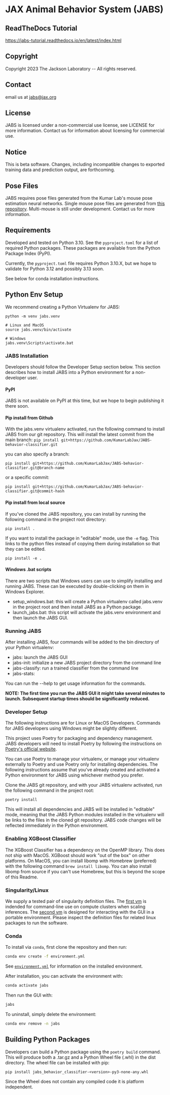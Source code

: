 # JAX Animal Behavior System (JABS)

## ReadTheDocs Tutorial

https://jabs-tutorial.readthedocs.io/en/latest/index.html

## Copyright

Copyright 2023 The Jackson Laboratory -- All rights reserved.

## Contact

email us at jabs@jax.org

## License

JABS is licensed under a non-commercial use license, see LICENSE for more 
information. Contact us for information about licensing for commercial use.

## Notice

This is beta software. Changes, including incompatible changes to exported
training data and prediction output, are forthcoming.

## Pose Files

JABS requires pose files generated from the Kumar Lab's mouse pose 
estimation neural networks. Single mouse pose files are generated from [this repository](https://github.com/KumarLabJax/deep-hrnet-mouse). 
Multi-mouse is still under development. Contact us for more information.

## Requirements
Developed and tested on Python 3.10. See the `pyproject.toml` 
for a list of required Python packages. These packages are available from the 
Python Package Index (PyPI).

Currently, the `pyproject.toml` file requires Python 3.10.X, but we hope to validate 
for Python 3.12 and possibly 3.13 soon.

See below for conda installation instructions.

## Python Env Setup

We recommend creating a Python Virtualenv for JABS:

```
python -m venv jabs.venv

# Linux and MacOS
source jabs.venv/bin/activate

# Windows
jabs.venv\Scripts\activate.bat
```

### JABS Installation

Developers should follow the Developer Setup section below. This section describes how 
to install JABS into a Python environment for a non-developer user.

#### PyPI

JABS is not available on PyPI at this time, but we hope to begin publishing it there soon. 

#### Pip install from Github

With the jabs.venv virtualenv activated, run the following command to install JABS from our
git repository. This will install the latest commit from the main branch:
`pip install git+https://github.com/KumarLabJax/JABS-behavior-classifier.git`

you can also specify a branch:

`pip install git+https://github.com/KumarLabJax/JABS-behavior-classifier.git@branch-name`

or a specific commit:

`pip install git+https://github.com/KumarLabJax/JABS-behavior-classifier.git@commit-hash`

#### Pip install from local source

If you've cloned the JABS repository, you can install by running the following command in 
the project root directory:

`pip install .`

If you want to install the package in "editable" mode, use the `-e` flag. This links to
the python files instead of copying them during installation so that they can be edited. 

`pip install -e .`


#### Windows .bat scripts

There are two scripts that Windows users can use to simplify installing and running JABS. These 
can be executed by double-clicking on them in Windows Explorer. 

* setup_windows.bat: this will create a Python virtualenv called jabs.venv in the project root and 
then install JABS as a Python package. 
* launch_jabs.bat: this script will activate the jabs.venv environment and then launch the JABS GUI. 


### Running JABS

After installing JABS, four commands will be added to the bin directory of your 
Python virtualenv:

* jabs: launch the JABS GUI
* jabs-init: initialize a new JABS project directory from the command line
* jabs-classify: run a trained classifier from the command line
* jabs-stats: 

You can run the <command> --help to get usage information for the commands.

**NOTE: The first time you run the JABS GUI it might take several minutes to launch.
Subsequent startup times should be significantly reduced.**

### Developer Setup

The following instructions are for Linux or MacOS Developers. Commands for JABS 
developers using Windows might be slightly different.

This project uses Poetry for packaging and dependency management. JABS developers 
will need to install Poetry by following the instructions on 
[Poetry's official website](https://python-poetry.org/docs/#installation).

You can use Poetry to manage your virtualenv, or manage your virtualenv externally
to Poetry and use Poetry only for installing dependencies. The following 
instructions assume that you've already created and activated a Python environment 
for JABS using whichever method you prefer.

Clone the JABS git repository, and with your JABS virtualenv activated, run the
following command in the project root:

```commandline
poetry install
```

This will install all dependencies and JABS will be installed in "editable" mode, 
meaning that the JABS Python modules installed in the virtualenv will be links 
to the files in the cloned git repository. JABS code changes will be reflected 
immediately in the Python environment.

### Enabling XGBoost Classifier

The XGBoost Classifier has a dependency on the OpenMP library. This does
not ship with MacOS. XGBoost should work "out of the box" on other platforms. 
On MacOS, you can install libomp with Homebrew (preferred) with the following 
command `brew install libomp`. You can also install libomp from source if you 
can't use Homebrew, but this is beyond the scope of this Readme.


### Singularity/Linux

We supply a tested pair of singularity definition files. The [first vm](vm/behavior-classifier-vm.def) is 
indended for command-line use on compute clusters when scaling inferences. 
The [second vm](vm/behavior-classifier-gui-vm.def) is designed for interacting with the GUI in a portable 
environment. Please inspect the definition files for related linux packages 
to run the software.

### Conda

To install via `conda`, first clone the repository and then run:

```bash
conda env create -f environment.yml
```

See [`environment.yml`](environment.yml) for information on the installed environment.

After installation, you can activate the environment with:

```bash
conda activate jabs
```

Then run the GUI with:

```bash
jabs
```

To uninstall, simply delete the environment:

```bash
conda env remove -n jabs
```

## Building Python Packages

Developers can build a Python package using the `poetry build` command. This 
will produce both a .tar.gz and a Python Wheel file (.whl) in the dist 
directory. The wheel file can be installed with pip: 

```pip install jabs_behavior_classifier-<version>-py3-none-any.whl``` 

Since the Wheel does not contain any compiled code it is platform independent. 
